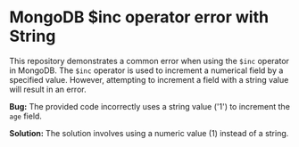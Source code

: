 # MongoDB $inc operator error with String
This repository demonstrates a common error when using the `$inc` operator in MongoDB.  The `$inc` operator is used to increment a numerical field by a specified value. However, attempting to increment a field with a string value will result in an error.

**Bug:**
The provided code incorrectly uses a string value ('1') to increment the `age` field.

**Solution:**
The solution involves using a numeric value (1) instead of a string.